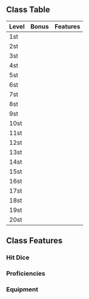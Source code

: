 ## **Class Table**

| Level         | Bonus         | Features      | 
| ------------- | ------------- | ------------- |
| 1st           |||
| 2st           |||
| 3st           |||
| 4st           |||
| 5st           |||
| 6st           |||
| 7st           |||
| 8st           |||
| 9st           |||
| 10st          |||
| 11st          |||
| 12st          |||
| 13st          |||
| 14st          |||
| 15st          |||
| 16st          |||
| 17st          |||
| 18st          |||
| 19st          |||
| 20st          |||


## **Class Features**
### Hit Dice
### Proficiencies
### Equipment
